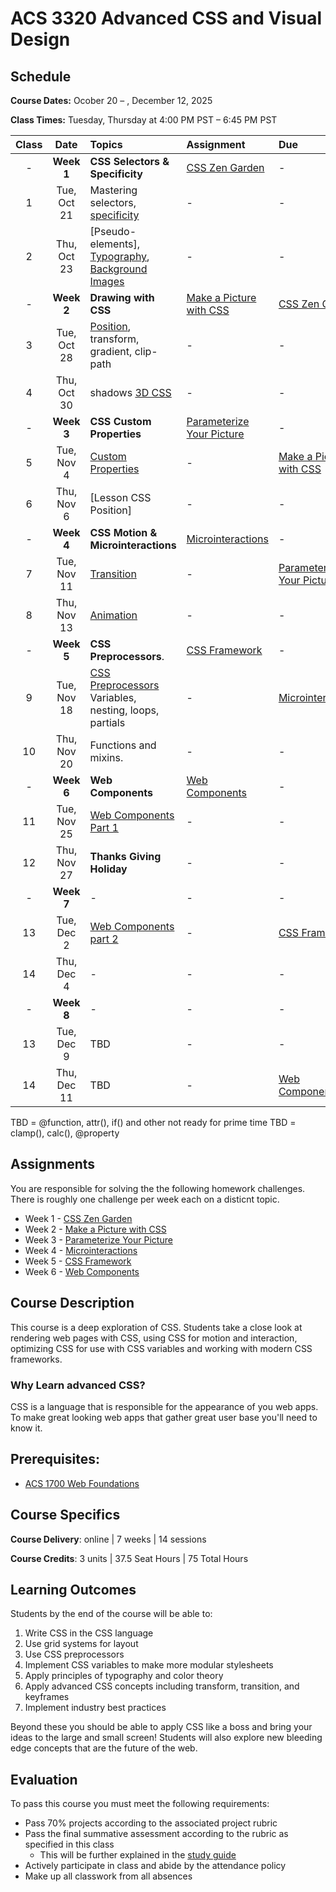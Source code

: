 # ACS 3320 Advanced CSS and Visual Design

## Schedule

**Course Dates:** Ocober 20 – , December 12, 2025

**Class Times:** Tuesday, Thursday at 4:00 PM PST – 6:45 PM PST

| Class |    Date   |             Topics           | Assignment | Due |
|:-----:|:---------:|:-----------------------------|:-----------|:-----------------|
| -  | **Week 1**   | **CSS Selectors & Specificity** | [CSS Zen Garden] | -       |
|  1 |  Tue, Oct 21 | Mastering selectors, [specificity] | -    | -                |
|  2 |  Thu, Oct 23 | [Pseudo-elements], [Typography], [Background Images] | - | - |
| -  | **Week 2**   | **Drawing with CSS**         | [Make a Picture with CSS] | [CSS Zen Garden] |
|  3 |  Tue, Oct 28 | [Position], transform, gradient, clip-path | - | -           |
|  4 |  Thu, Oct 30 | shadows [3D CSS]             | -          | -                |
| -  | **Week 3**   | **CSS Custom Properties**    | [Parameterize Your Picture] | - |
|  5 |  Tue, Nov  4 | [Custom Properties]          | -          | [Make a Picture with CSS] |
|  6 |  Thu, Nov  6 | [Lesson CSS Position]        | -          | -                |
| -  | **Week 4**   | **CSS Motion & Microinteractions** | [Microinteractions] | -   |
|  7 |  Tue, Nov 11 | [Transition]                 | -          | [Parameterize Your Picture] |
|  8 |  Thu, Nov 13 | [Animation]                  | -          | -                |
| -  | **Week 5**   | **CSS Preprocessors**.       | [CSS Framework] | -           |
|  9 |  Tue, Nov 18 | [CSS Preprocessors] Variables, nesting, loops, partials | - | [Microinteractions] |
| 10 |  Thu, Nov 20 | Functions and mixins.        | -          | -                |
| -  | **Week 6**   | **Web Components**           | [Web Components] | -          |
| 11 |  Tue, Nov 25 | [Web Components Part 1]      | -         | -                |
| 12 |  Thu, Nov 27 | **Thanks Giving Holiday**    | -          | -                |
| -  | **Week 7**   | -                            | -          | -                |
| 13 |  Tue, Dec  2 | [Web Components part 2]      | -  | [CSS Framework] |
| 14 |  Thu, Dec  4 | -                            | -          | -                |
| -  | **Week 8**   | -                            | -          | -                |
| 13 |  Tue, Dec  9 | TBD                          | -          | -                |
| 14 |  Thu, Dec 11 | TBD                          | -          | [Web Components] |

TBD = @function, attr(), if() and other not ready for prime time 
TBD = clamp(), calc(), @property

## Assignments

You are responsible for solving the the following homework challenges. There is roughly one challenge per week each on a disticnt topic.  

- Week 1 - [CSS Zen Garden]
- Week 2 - [Make a Picture with CSS]
- Week 3 - [Parameterize Your Picture]
- Week 4 - [Microinteractions]
- Week 5 - [CSS Framework]
- Week 6 - [Web Components]


<!-- | 15 |  Wed, Dec  6 | Final Assessment | [Style Lit Elements](https://www.youtube.com/watch?v=Xt7blcyuw5s) | -->

<!-- Lessons -->
[Lesson 1 CSS Review]: lessons/lesson-01.md
[Typography]: lessons/lesson-02.md
[Lesson 3 Box Model Flex]: lessons/lesson-03.md
[Background Images]: lessons/lesson-04.md
[Lesson 5 CSS Grid]: lessons/lesson-05.md
[Lesson 6 CSS Frameworks]: lessons/lesson-06.md
[Lesson 7 Make a CSS Framework]: lessons/lesson-07.md
[Lesson 8 Styling Navbars]: lessons/lesson-08.md
[Lesson 9 Form Controls]: lessons/lesson-09.md
[Transition]: lessons/lesson-10.md
[Animation]: lessons/lesson-11.md

[Custom Properties]: lessons/custom-properties.md

[3D CSS]: lessons/3d-css.md

[CSS Preprocessors]: lessons/lesson-12.md
[Web Components part 1]: lessons/lesson-15.md
[Web Components part 2]: lessons/lesson-16.md
[Position]: lessons/lesson-position.md
[Site Redesign]: assignments/assignment-redesign.md
[lesson-pseudo-elements]: lessons/lesson-pseudo-elements.md

[Lesson 12]: lessons/lesson-12.md
[Lesson 13]: lessons/lesson-13.md
[Lesson 14]: lessons/lesson-14.md
[Lesson 15]: lessons/lesson-15.md
[Lesson 16]: lessons/lesson-16.md
[Lesson 17]: lessons/lesson-17.md
[Lesson 18]: lessons/lesson-18.md
[Lesson 19]: lessons/lesson-19.md
[Media Queries]: lessons/media-queries.md
[Specificity]: lessons/specificity.md

<!-- Assignments -->
[CSS Diner CSS ZenGarden Type]: lessons/lesson-01.md#after-class
[CSS Zen Garden Card and Button]: lessons/lesson-03.md#after-class
[CSS Zen Garden Background Images]: lessons/lesson-04.md#after-class
[CSS Zen Garden Grid]: lessons/lesson-05.md#after-class
[CSS Zen Garden + CSS Framework]: lessons/lesson-06.md#after-class
[Your CSS Framework]: lessons/lesson-07.md#after-class
[Your framework Navbars]: lessons/lesson-08.md#after-class
[Lesson 9 Form Controls]: lessons/lesson-09.md#after-class

[CSS Zen Garden]: ./assignments/css-zen-garden.md
[Make a Picture with CSS]: ./assignments/make-a-picture.md
[Parameterize Your Picture]: ./assignments/parameterize-your-picture.md
[Microinteractions]: ./assignments/microinteractions.md
[CSS Project Redesign]: ./assignments/project-redesign.md 
[CSS Framework]: ./assignments/css-framework.md 
[Web Components]: ./assignments/web-components.md

<!-- Follow this playlist:

https://www.youtube.com/playlist?list=PLoN_ejT35AEhF_M9vBuZgW0E4PiDb19oX -->

## Course Description

This course is a deep exploration of CSS. Students take a close look at rendering web pages with CSS, using CSS for motion and interaction, optimizing CSS for use with CSS variables and working with modern CSS frameworks.

### Why Learn advanced CSS? 

CSS is a language that is responsible for the appearance of you web apps. To make great looking web apps that gather great user base you'll need to know it. 

## Prerequisites:

- [ACS 1700 Web Foundations](https://github.com/Tech-at-DU/ACS-1700-WEB-Web-Foundations)

## Course Specifics

**Course Delivery**: online | 7 weeks | 14 sessions

**Course Credits**: 3 units | 37.5 Seat Hours | 75 Total Hours

## Learning Outcomes

Students by the end of the course will be able to:

1. Write CSS in the CSS language
1. Use grid systems for layout
1. Use CSS preprocessors
1. Implement CSS variables to make more modular stylesheets
1. Apply principles of typography and color theory
1. Apply advanced CSS concepts including transform, transition, and keyframes
1. Implement industry best practices

Beyond these you should be able to apply CSS like a boss and bring your ideas to the large and small screen! Students will also explore new bleeding edge concepts that are the future of the web. 

## Evaluation

To pass this course you must meet the following requirements:

- Pass 70% projects according to the associated project rubric
- Pass the final summative assessment according to the rubric as specified in this class
    - This will be further explained in the [study guide](study-guide.md)
- Actively participate in class and abide by the attendance policy
- Make up all classwork from all absences

<!-- 

if this class was self directed

- Assignments 
    - CSSZenGarden
    - Website Redesign 
    - CSS Framework
    - Web Component 
- Exercises 
    - 

-->
